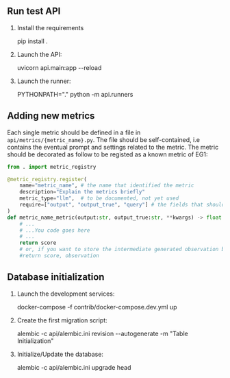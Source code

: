 ## Run test API

1. Install the requirements

    pip install .

1. Launch the API:

    uvicorn api.main:app --reload

2. Launch the runner:

    PYTHONPATH="." python -m api.runners


## Adding new metrics

Each single metric should be defined in a file in `api/metrics/{metric_name}.py`.
The file should be self-contained, i.e contains the eventual prompt and settings related to the metric.
The metric should be decorated as follow to be registed as a known metric of EG1: 


```python
from . import metric_registry

@metric_registry.register(
    name="metric_name", # the name that identified the metric
    description="Explain the metrics briefly"
    metric_type="llm",  # to be documented, not yet used
    require=["output", "output_true", "query"] # the fields that should be present in the dataset related to experiment under evaluation
)
def metric_name_metric(output:str, output_true:str, **kwargs) -> float:
    # ...
    # ...You code goes here
    # ...
    return score
    # or, if you want to store the intermediate generated observation by the metric (like a judge answer typically)
    #return score, observation
```


## Database initialization

1. Launch the development services:

    docker-compose -f contrib/docker-compose.dev.yml up


2. Create the first migration script:

    alembic -c api/alembic.ini revision --autogenerate -m "Table Initialization"


3. Initialize/Update the database:

    alembic -c api/alembic.ini upgrade head

